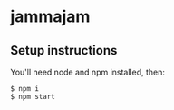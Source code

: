 # jammajam

## Setup instructions

You'll need node and npm installed, then:

```
$ npm i
$ npm start
```
